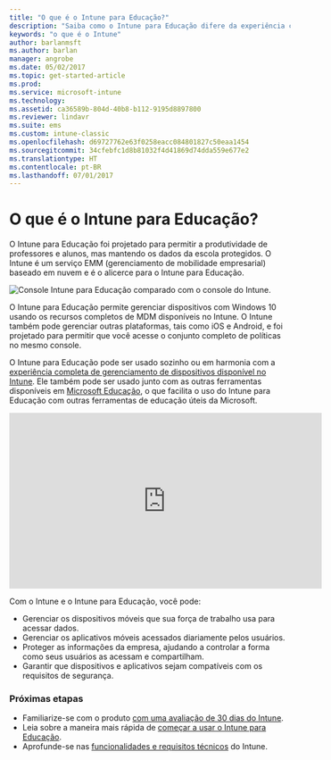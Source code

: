 ```yaml
---
title: "O que é o Intune para Educação?"
description: "Saiba como o Intune para Educação difere da experiência completa de gerenciamento do Intune."
keywords: "o que é o Intune"
author: barlanmsft
ms.author: barlan
manager: angrobe
ms.date: 05/02/2017
ms.topic: get-started-article
ms.prod: 
ms.service: microsoft-intune
ms.technology: 
ms.assetid: ca36589b-804d-40b8-b112-9195d8897800
ms.reviewer: lindavr
ms.suite: ems
ms.custom: intune-classic
ms.openlocfilehash: d69727762e63f0258eacc084801827c50eaa1454
ms.sourcegitcommit: 34cfebfc1d8b81032f4d41869d74dda559e677e2
ms.translationtype: HT
ms.contentlocale: pt-BR
ms.lasthandoff: 07/01/2017
---
```

# <a name="what-is-intune-for-education"></a>O que é o Intune para Educação?

O Intune para Educação foi projetado para permitir a produtividade de professores e alunos, mas mantendo os dados da escola protegidos. O Intune é um serviço EMM (gerenciamento de mobilidade empresarial) baseado em nuvem e é o alicerce para o Intune para Educação.

![Console Intune para Educação comparado com o console do Intune.](./media/intune-azure-vs-intuneEDU.png)

O Intune para Educação permite gerenciar dispositivos com Windows 10 usando os recursos completos de MDM disponíveis no Intune. O Intune também pode gerenciar outras plataformas, tais como iOS e Android, e foi projetado para permitir que você acesse o conjunto completo de políticas no mesmo console.

O Intune para Educação pode ser usado sozinho ou em harmonia com a [experiência completa de gerenciamento de dispositivos disponível no Intune](introduction-intune.md). Ele também pode ser usado junto com as outras ferramentas disponíveis em [Microsoft Educação](https://microsoft.com/education), o que facilita o uso do Intune para Educação com outras ferramentas de educação úteis da Microsoft.

<iframe width="560" height="315" src="https://www.youtube.com/embed/ukrnCwcLvV8" frameborder="0" allowfullscreen></iframe>

Com o Intune e o Intune para Educação, você pode:
* Gerenciar os dispositivos móveis que sua força de trabalho usa para acessar dados.
* Gerenciar os aplicativos móveis acessados diariamente pelos usuários.
* Proteger as informações da empresa, ajudando a controlar a forma como seus usuários as acessam e compartilham.
* Garantir que dispositivos e aplicativos sejam compatíveis com os requisitos de segurança.

### <a name="next-steps"></a>Próximas etapas
* Familiarize-se com o produto [com uma avaliação de 30 dias do Intune](/intune-classic/understand-explore/sign-up-for-30-day-trial-microsoft-intune).
* Leia sobre a maneira mais rápida de [começar a usar o Intune para Educação](/intune-education/what-is-express-configuration).
* Aprofunde-se nas [funcionalidades e requisitos técnicos](/intune/supported-devices-browsers) do Intune.
